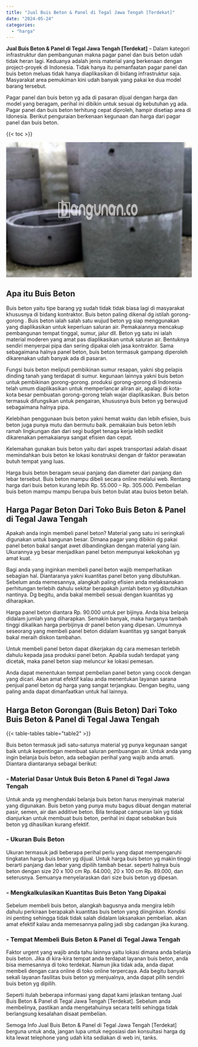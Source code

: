 ```yaml
---
title: "Jual Buis Beton & Panel di Tegal Jawa Tengah [Terdekat]"
date: "2024-05-24"
categories: 
  - "harga"
---
```


**Jual Buis Beton & Panel di Tegal Jawa Tengah \[Terdekat\]** – Dalam kategori infrastruktur dan pembangunan makna pagar panel dan buis beton udah tidak heran lagi. Keduanya adalah jenis material yang berkenaan dengan project-proyek di Indonesia. Tidak hanya itu pemanfaatan pagar panel dan buis beton meluas tidak hanya diaplikasikan di bidang infrastruktur saja. Masyarakat area pemukiman kini udah banyak yang pakai ke dua model barang tersebut.

Pagar panel dan buis beton yg ada di pasaran dijual dengan harga dan model yang beragam, perihal ini dibikin untuk sesuai dg kebutuhan yg ada. Pagar panel dan buis beton terhitung cepat diproleh, hampir disetiap area di Idonesia. Berikut penguraian berkenaan kegunaan dan harga dari pagar panel dan buis beton.

{{< toc >}}

![Jual Buis Beton & Panel di Tegal Jawa Tengah [Terdekat]](/images/jual-panel-buis-beton-murah-42.png)

## Apa itu Buis Beton

Buis beton yaitu tipe barang yg sudah tidak tidak biasa lagi di masyarakat khususnya di bidang kontraktor. Buis beton paling dikenal dg istilah gorong-gorong . Buis beton ialah salah satu wujud beton yg siap menggunakan yang diaplikasikan untuk keperluan saluran air. Pemakaiannya mencakup pembangunan tempat tinggal, sumur, jalur dll. Beton yg satu ini ialah material moderen yang amat pas diaplikasikan untuk saluran air. Bentuknya sendiri menyerpai pipa dan sering dipakai oleh jasa kontraktor. Sama sebagaimana halnya panel beton, buis beton termasuk gampang diperoleh dikarenakan udah banyak ada di pasaran.

Fungsi buis beton meliputi pembikinan sumur resapan, yakni sbg pelapis dinding tanah yang terdapat di sumur. kegunaan lainnya yakni buis beton untuk pembikinan gorong-gorong. produksi gorong-gorong di Indonesia telah umum diaplikasikan untuk memperlancar aliran air, apalagi di kota-kota besar pembuatan gorong-gorong telah wajar diaplikasikan. Buis beton termasuk difungsikan untuk pengairan, khususnya buis beton yg berwujud sebagaimana halnya pipa.

Kelebihan penggunaan buis beton yakni hemat waktu dan lebih efisien, buis beton juga punya mutu dan bermutu baik. pemakaian buis beton lebih ramah lingkungan dan dari segi budget tenaga kerja lebih sedikit dikarenakan pemakaianya sangat efisien dan cepat.

Kelemahan gunakan buis beton yaitu dari aspek transportasi adalah disaat memindahkan buis beton ke lokasi konstruksi dengan dr faktor perawatan butuh tempat yang luas.

Harga buis beton beragam seuai panjang dan diameter dari panjang dan lebar tersebut. Buis beton mampu dibeli secara online melalui web. Rentang harga dari buis beton kurang lebih Rp. 55.000 – Rp. 305.000. Pembelian buis beton mampu mampu berupa buis beton bulat atau buios beton belah.

## Harga Pagar Beton Dari Toko Buis Beton & Panel di Tegal Jawa Tengah

Apakah anda ingin membeli panel beton? Material yang satu ini seringkali digunakan untuk bangunan besar. Dimana pagar yang dibikin dg pakai panel beton bakal sangat awet dibandingkan dengan material yang lain. Ukurannya yg besar menjadikan panel beton mempunyai kekokohan yg amat kuat.

Bagi anda yang inginkan membeli panel beton wajib memperhatikan sebagian hal. Diantaranya yakni kuantitas panel beton yang dibutuhkan. Sebelum anda memesannya, alangkah paling efisien anda melaksanakan perhitungan terlebih dahulu sekitar berapakah jumlah beton yg dibutuhkan nantinya. Dg begitu, anda bakal membeli sesuai dengan kuantitas yg diharapkan.

Harga panel beton diantara Rp. 90.000 untuk per bijinya. Anda bisa belanja didalam jumlah yang diharapkan. Semakin banyak, maka harganya tambah tinggi dikalikan harga perbijinya dr panel beton yang dipesan. Umumnya seseorang yang membeli panel beton didalam kuantitas yg sangat banyak bakal meraih diskon tambahan.

Untuk membeli panel beton dapat dikerjakan dg cara memesan terlebih dahulu kepada jasa produksi panel beton. Apabila sudah terdapat yang dicetak, maka panel beton siap meluncur ke lokasi pemesan.

Anda dapat menentukan tempat pembelian panel beton yang cocok dengan yang dicari. Akan amat efektif kalau anda menentukan layanan sarana penjual panel beton dg harga yang sangat terjangkau. Dengan begitu, uang paling anda dapat dimanfaatkan untuk hal lainnya.

## Harga Beton Gorongan (Buis Beton) Dari Toko Buis Beton & Panel di Tegal Jawa Tengah

{{< table-tables table="table2" >}}

Buis beton termasuk jadi satu-satunya material yg punya kegunaan sangat baik untuk kepentingan membuat saluran pembuangan air. Untuk anda yang ingin belanja buis beton, ada sebagian perihal yang wajib anda amati. Diantara diantaranya sebagai berikut:

### \- Material Dasar Untuk Buis Beton & Panel di Tegal Jawa Tengah

Untuk anda yg menghendaki belanja buis beton harus menyimak material yang digunakan. Buis beton yang punya mutu bagus dibuat dengan material pasir, semen, air dan additive beton. Bila terdapat campuran lain yg tidak dianjurkan untuk membuat buis beton, perihal ini dapat sebabkan buis beton yg dihasilkan kurang efektif.

### \- Ukuran Buis Beton

Ukuran termasuk jadi beberapa perihal perlu yang dapat mempengaruhi tingkatan harga buis beton yg dijual. Untuk harga buis beton yg makin tinggi berarti panjang dan lebar yang dipilih tambah besar. seperti halnya buis beton dengan size 20 x 100 cm Rp. 64.000, 20 x 100 cm Rp. 89.000, dan seterusnya. Semuanya menyelaraskan dari size buis beton yg dipesan.

### \- Mengkalkulasikan Kuantitas Buis Beton Yang Dipakai

Sebelum membeli buis beton, alangkah bagusnya anda mengira lebih dahulu perkiraan berapakah kuantitas buis beton yang diinginkan. Kondisi ini penting sehingga tidak tidak salah didalam laksanakan pembelian. akan amat efektif kalau anda memesannya paling jadi sbg cadangan jika kurang.

### \- Tempat Membeli Buis Beton & Panel di Tegal Jawa Tengah

Faktor urgent yang wajib anda tahu lainnya yaitu lokasi dimana anda belanja buis beton. Jika di kira-kira tempat anda terdapat layanan buis beton, anda bisa memesannya di toko terdekat. Namun jika tidak ada, anda dapat membeli dengan cara online di toko online terpercaya. Ada begitu banyak sekali layanan fasilitas buis beton yg menjualnya, anda dapat pilih sendiri buis beton yg dipilih.

Seperti itulah beberapa informasi yang dapat kami jelaskan tentang Jual Buis Beton & Panel di Tegal Jawa Tengah \[Terdekat\]. Sebelum anda membelinya, pastikan anda mengetahuinya secara teliti sehingga tidak berlangsung kesalahan disaat pembelian.

Semoga Info Jual Buis Beton & Panel di Tegal Jawa Tengah \[Terdekat\] berguna untuk anda, jangan lupa untuk negosiasi dan konsultasi harga dg kita lewat telephone yang udah kita sediakan di web ini, tanks.
